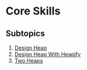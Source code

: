 # Core Skills

## Subtopics

1. [Design Heap](./design_heap)
2. [Design Heap With Heapify](./design_heap_with_heapify)
3. [Two Heaps](./two_heaps)
